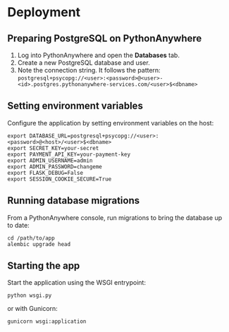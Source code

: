 # Deployment

## Preparing PostgreSQL on PythonAnywhere
1. Log into PythonAnywhere and open the **Databases** tab.
2. Create a new PostgreSQL database and user.
3. Note the connection string. It follows the pattern:
   `postgresql+psycopg://<user>:<password>@<user>-<id>.postgres.pythonanywhere-services.com/<user>$<dbname>`

## Setting environment variables
Configure the application by setting environment variables on the host:

```
export DATABASE_URL=postgresql+psycopg://<user>:<password>@<host>/<user>$<dbname>
export SECRET_KEY=your-secret
export PAYMENT_API_KEY=your-payment-key
export ADMIN_USERNAME=admin
export ADMIN_PASSWORD=changeme
export FLASK_DEBUG=False
export SESSION_COOKIE_SECURE=True
```

## Running database migrations
From a PythonAnywhere console, run migrations to bring the database up to date:

```
cd /path/to/app
alembic upgrade head
```

## Starting the app
Start the application using the WSGI entrypoint:

```
python wsgi.py
```

or with Gunicorn:

```
gunicorn wsgi:application
```
